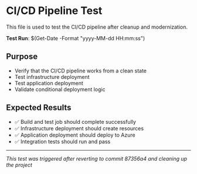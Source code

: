 # CI/CD Pipeline Test

This file is used to test the CI/CD pipeline after cleanup and modernization.

**Test Run**: $(Get-Date -Format "yyyy-MM-dd HH:mm:ss")

## Purpose
- Verify that the CI/CD pipeline works from a clean state
- Test infrastructure deployment
- Test application deployment
- Validate conditional deployment logic

## Expected Results
- ✅ Build and test job should complete successfully
- ✅ Infrastructure deployment should create resources
- ✅ Application deployment should deploy to Azure
- ✅ Integration tests should run and pass

---
*This test was triggered after reverting to commit 87356a4 and cleaning up the project*
